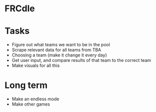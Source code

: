 # FRCdle

# Tasks
- Figure out what teams we want to be in the pool 
- Scrape relevant data for all teams from TBA
- Choosing a team (make it change it every day)
- Get user input, and compare results of that team to the correct team
- Make visuals for all this 

# Long term
- Make an endless mode
- Make other games